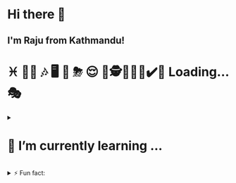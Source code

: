 # Hi there 👋
## I'm Raju from Kathmandu!
<!--
**rajukaji/rajukaji** is a ✨ _special_ ✨ repository because its `README.md` (this file) appears on your GitHub profile.

Here are some ideas to get you started: -->
# ♓ 👨‍🎓 🎶 🖥 🏫 ⛈ 😌 🎸🕵️👨🏻‍💻✔️🧐 Loading… 🎭

<details> 
    <summary>
        <h1>🌱 I’m currently learning ...</h1>
    </summary> 
    <br>
    <ul>
        <li><b>Python</b></li>
        <li>Java</li>
        <li>C++</li>
    </ul>
</details>
<br>

<details> 
    <summary> ⚡ Fun fact: </summary>
        Years ago, when I was backpacking across Western Europe, I was just outside Barcelona, hiking in the foothills of Mount Tibidabo. I was at the end of this path, and I came to a clearing, and there was a lake, very secluded, and there were tall trees all around. It was dead silent. Gorgeous. And across the lake I saw a beautiful woman, bathing herself. but she was crying...I hesitated, watching, struck by her beauty. And also by how her presence; the delicate curve of her back, the dark sweep of her hair, the graceful length of her limbs, even her tears, added to the majesty of my surroundings. I felt my own tears burning behind my eyes, not in sympathy, but in appreciation of such a perfect moment. She spied me before I could compose myself. But she didn't cry out. Instead, our eyes held and she smiled, enigmatically, fresh tears still spilling down her cheeks. I was frozen. I knew nothing about this woman, and yet, as we stood on opposite sides of a pool of water, thousands of miles from my own home and everyone I had ever known, I felt the most intense connection. Not just to her, but to the earth, the sky, the water between us. And also to the entirety of mankind. _ <b>Ken Adams</b> aka <b>Joey Tribbiani</b>
</details>

